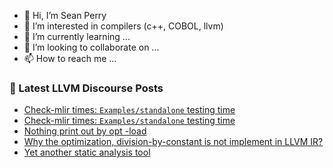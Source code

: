 - 👋 Hi, I’m Sean Perry
- 👀 I’m interested in compilers (c++, COBOL, llvm)
- 🌱 I’m currently learning ...
- 💞️ I’m looking to collaborate on ...
- 📫 How to reach me ...

<!---
s66perry/s66perry is a ✨ special ✨ repository because its `README.md` (this file) appears on your GitHub profile.
You can click the Preview link to take a look at your changes.
--->
### 📕 Latest LLVM Discourse Posts

<!-- DISCOURSE-LLVM:START -->
- [Check-mlir times: `Examples/standalone` testing time](https://discourse.llvm.org/t/check-mlir-times-examples-standalone-testing-time/6073?page=2#post_28)
- [Check-mlir times: `Examples/standalone` testing time](https://discourse.llvm.org/t/check-mlir-times-examples-standalone-testing-time/6073?page=2#post_27)
- [Nothing print out by opt -load](https://discourse.llvm.org/t/nothing-print-out-by-opt-load/61663#post_3)
- [Why the optimization, division-by-constant is not implement in LLVM IR?](https://discourse.llvm.org/t/why-the-optimization-division-by-constant-is-not-implement-in-llvm-ir/61612#post_6)
- [Yet another static analysis tool](https://discourse.llvm.org/t/yet-another-static-analysis-tool/61765#post_7)
<!-- DISCOURSE-LLVM:END -->
